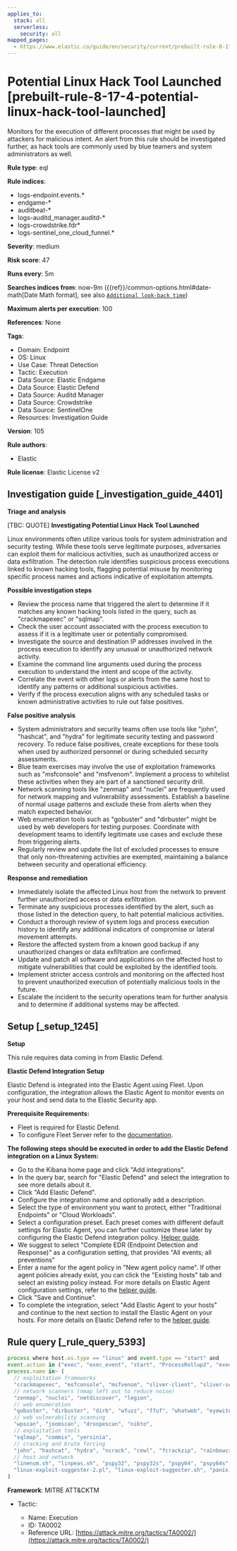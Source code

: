 ```yaml
---
applies_to:
  stack: all
  serverless:
    security: all
mapped_pages:
  - https://www.elastic.co/guide/en/security/current/prebuilt-rule-8-17-4-potential-linux-hack-tool-launched.html
---
```


# Potential Linux Hack Tool Launched [prebuilt-rule-8-17-4-potential-linux-hack-tool-launched]

Monitors for the execution of different processes that might be used by attackers for malicious intent. An alert from this rule should be investigated further, as hack tools are commonly used by blue teamers and system administrators as well.

**Rule type**: eql

**Rule indices**:

* logs-endpoint.events.*
* endgame-*
* auditbeat-*
* logs-auditd_manager.auditd-*
* logs-crowdstrike.fdr*
* logs-sentinel_one_cloud_funnel.*

**Severity**: medium

**Risk score**: 47

**Runs every**: 5m

**Searches indices from**: now-9m ({{ref}}/common-options.html#date-math[Date Math format], see also [`Additional look-back time`](docs-content://solutions/security/detect-and-alert/create-detection-rule.md#rule-schedule))

**Maximum alerts per execution**: 100

**References**: None

**Tags**:

* Domain: Endpoint
* OS: Linux
* Use Case: Threat Detection
* Tactic: Execution
* Data Source: Elastic Endgame
* Data Source: Elastic Defend
* Data Source: Auditd Manager
* Data Source: Crowdstrike
* Data Source: SentinelOne
* Resources: Investigation Guide

**Version**: 105

**Rule authors**:

* Elastic

**Rule license**: Elastic License v2

## Investigation guide [_investigation_guide_4401]

**Triage and analysis**

[TBC: QUOTE]
**Investigating Potential Linux Hack Tool Launched**

Linux environments often utilize various tools for system administration and security testing. While these tools serve legitimate purposes, adversaries can exploit them for malicious activities, such as unauthorized access or data exfiltration. The detection rule identifies suspicious process executions linked to known hacking tools, flagging potential misuse by monitoring specific process names and actions indicative of exploitation attempts.

**Possible investigation steps**

* Review the process name that triggered the alert to determine if it matches any known hacking tools listed in the query, such as "crackmapexec" or "sqlmap".
* Check the user account associated with the process execution to assess if it is a legitimate user or potentially compromised.
* Investigate the source and destination IP addresses involved in the process execution to identify any unusual or unauthorized network activity.
* Examine the command line arguments used during the process execution to understand the intent and scope of the activity.
* Correlate the event with other logs or alerts from the same host to identify any patterns or additional suspicious activities.
* Verify if the process execution aligns with any scheduled tasks or known administrative activities to rule out false positives.

**False positive analysis**

* System administrators and security teams often use tools like "john", "hashcat", and "hydra" for legitimate security testing and password recovery. To reduce false positives, create exceptions for these tools when used by authorized personnel or during scheduled security assessments.
* Blue team exercises may involve the use of exploitation frameworks such as "msfconsole" and "msfvenom". Implement a process to whitelist these activities when they are part of a sanctioned security drill.
* Network scanning tools like "zenmap" and "nuclei" are frequently used for network mapping and vulnerability assessments. Establish a baseline of normal usage patterns and exclude these from alerts when they match expected behavior.
* Web enumeration tools such as "gobuster" and "dirbuster" might be used by web developers for testing purposes. Coordinate with development teams to identify legitimate use cases and exclude these from triggering alerts.
* Regularly review and update the list of excluded processes to ensure that only non-threatening activities are exempted, maintaining a balance between security and operational efficiency.

**Response and remediation**

* Immediately isolate the affected Linux host from the network to prevent further unauthorized access or data exfiltration.
* Terminate any suspicious processes identified by the alert, such as those listed in the detection query, to halt potential malicious activities.
* Conduct a thorough review of system logs and process execution history to identify any additional indicators of compromise or lateral movement attempts.
* Restore the affected system from a known good backup if any unauthorized changes or data exfiltration are confirmed.
* Update and patch all software and applications on the affected host to mitigate vulnerabilities that could be exploited by the identified tools.
* Implement stricter access controls and monitoring on the affected host to prevent unauthorized execution of potentially malicious tools in the future.
* Escalate the incident to the security operations team for further analysis and to determine if additional systems may be affected.


## Setup [_setup_1245]

**Setup**

This rule requires data coming in from Elastic Defend.

**Elastic Defend Integration Setup**

Elastic Defend is integrated into the Elastic Agent using Fleet. Upon configuration, the integration allows the Elastic Agent to monitor events on your host and send data to the Elastic Security app.

**Prerequisite Requirements:**

* Fleet is required for Elastic Defend.
* To configure Fleet Server refer to the [documentation](docs-content://reference/ingestion-tools/fleet/fleet-server.md).

**The following steps should be executed in order to add the Elastic Defend integration on a Linux System:**

* Go to the Kibana home page and click "Add integrations".
* In the query bar, search for "Elastic Defend" and select the integration to see more details about it.
* Click "Add Elastic Defend".
* Configure the integration name and optionally add a description.
* Select the type of environment you want to protect, either "Traditional Endpoints" or "Cloud Workloads".
* Select a configuration preset. Each preset comes with different default settings for Elastic Agent, you can further customize these later by configuring the Elastic Defend integration policy. [Helper guide](docs-content://solutions/security/configure-elastic-defend/configure-an-integration-policy-for-elastic-defend.md).
* We suggest to select "Complete EDR (Endpoint Detection and Response)" as a configuration setting, that provides "All events; all preventions"
* Enter a name for the agent policy in "New agent policy name". If other agent policies already exist, you can click the "Existing hosts" tab and select an existing policy instead. For more details on Elastic Agent configuration settings, refer to the [helper guide](docs-content://reference/ingestion-tools/fleet/agent-policy.md).
* Click "Save and Continue".
* To complete the integration, select "Add Elastic Agent to your hosts" and continue to the next section to install the Elastic Agent on your hosts. For more details on Elastic Defend refer to the [helper guide](docs-content://solutions/security/configure-elastic-defend/install-elastic-defend.md).


## Rule query [_rule_query_5393]

```js
process where host.os.type == "linux" and event.type == "start" and
event.action in ("exec", "exec_event", "start", "ProcessRollup2", "executed", "process_started") and
process.name in~ (
  // exploitation frameworks
  "crackmapexec", "msfconsole", "msfvenom", "sliver-client", "sliver-server", "havoc",
  // network scanners (nmap left out to reduce noise)
  "zenmap", "nuclei", "netdiscover", "legion",
  // web enumeration
  "gobuster", "dirbuster", "dirb", "wfuzz", "ffuf", "whatweb", "eyewitness",
  // web vulnerability scanning
  "wpscan", "joomscan", "droopescan", "nikto",
  // exploitation tools
  "sqlmap", "commix", "yersinia",
  // cracking and brute forcing
  "john", "hashcat", "hydra", "ncrack", "cewl", "fcrackzip", "rainbowcrack",
  // host and network
  "linenum.sh", "linpeas.sh", "pspy32", "pspy32s", "pspy64", "pspy64s", "binwalk", "evil-winrm",
  "linux-exploit-suggester-2.pl", "linux-exploit-suggester.sh", "panix.sh"
)
```

**Framework**: MITRE ATT&CKTM

* Tactic:

    * Name: Execution
    * ID: TA0002
    * Reference URL: [https://attack.mitre.org/tactics/TA0002/](https://attack.mitre.org/tactics/TA0002/)




